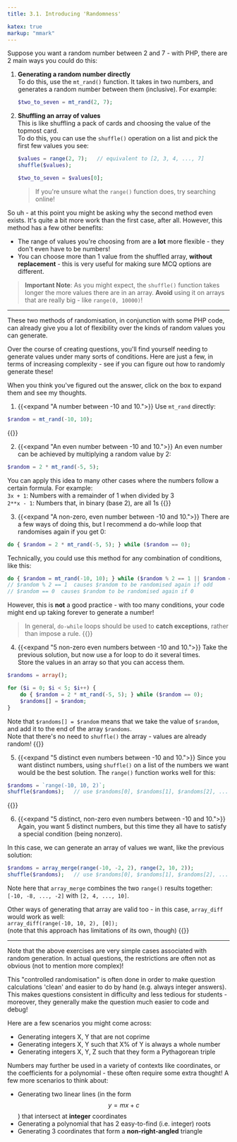 ```yaml
---
title: 3.1. Introducing 'Randomness'

katex: true
markup: "mmark"
---
```


Suppose you want a random number between 2 and 7 - with PHP, there are 2 main ways you could do this:

1.  **Generating a random number directly** \
    To do this, use the `mt_rand()` function. It takes in two numbers, and generates a random number between them (inclusive). For example: 

    ```php
    $two_to_seven = mt_rand(2, 7);
    ```

2.  **Shuffling an array of values**\
    This is like shuffling a pack of cards and choosing the value of the topmost card. \
    To do this, you can use the `shuffle()` operation on a list and pick the first few values you see:

    ```php
    $values = range(2, 7);   // equivalent to [2, 3, 4, ..., 7]
    shuffle($values);

    $two_to_seven = $values[0];
    ```
    > If you're unsure what the `range()` function does, try searching online!

So uh - at this point you might be asking why the second method even exists. It's quite a bit more work than the first case, after all. However, this method has a few other benefits: 
- The range of values you're choosing from are a **lot** more flexible - they don't even have to be numbers!
- You can choose more than 1 value from the shuffled array, **without replacement** - this is very useful for making sure MCQ options are different. 

> **Important Note**: As you might expect, the `shuffle()` function takes longer the more values there are in an array. **Avoid** using it on arrays that are really big - like `range(0, 10000)`!

---

These two methods of randomisation, in conjunction with some PHP code, can already give you a lot of flexibility over the kinds of random values you can generate.

Over the course of creating questions, you'll find yourself needing to generate values under many sorts of conditions. Here are just a few, in terms of increasing complexity - see if you can figure out how to randomly generate these! 

When you think you've figured out the answer, click on the box to expand them and see my thoughts.

1. {{<expand "A number between -10 and 10.">}}
Use `mt_rand` directly: 
```php
$random = mt_rand(-10, 10);
```
{{</expand>}}

2. {{<expand "An even number between -10 and 10.">}}
An even number can be achieved by multiplying a random value by 2: 
```php
$random = 2 * mt_rand(-5, 5);
```
You can apply this idea to many other cases where the numbers follow a certain formula. For example: \
`3x + 1`: Numbers with a remainder of 1 when divided by 3 \
`2**x - 1`: Numbers that, in binary (base 2), are all 1s
{{</expand>}}

3. {{<expand "A non-zero, even number between -10 and 10.">}}
There are a few ways of doing this, but I recommend a do-while loop that randomises again if you get 0:
```php
do { $random = 2 * mt_rand(-5, 5); } while ($random == 0);
```
Technically, you could use this method for any combination of conditions, like this: 
```php
do { $random = mt_rand(-10, 10); } while ($random % 2 == 1 || $random == 0);
// $random % 2 == 1  causes $random to be randomised again if odd
// $random == 0  causes $random to be randomised again if 0
```
However, this is **not** a good practice - with too many conditions, your code might end up taking forever to generate a number!
> In general, `do-while` loops should be used to **catch exceptions**, rather than impose a rule.
{{</expand>}}


4. {{<expand "5 non-zero even numbers between -10 and 10.">}}
Take the previous solution, but now use a for loop to do it several times. \
Store the values in an array so that you can access them.
```php
$randoms = array();

for ($i = 0; $i < 5; $i++) {
    do { $random = 2 * mt_rand(-5, 5); } while ($random == 0);
    $randoms[] = $random;
}
```
Note that `$randoms[] = $random` means that we take the value of `$random`, and add it to the end of the array `$randoms`. \
Note that there's no need to `shuffle()` the array - values are already random!
{{</expand>}}


5. {{<expand "5 distinct even numbers between -10 and 10.">}}
Since you want distinct numbers, using `shuffle()` on a list of the numbers we want would be the best solution. The `range()` function works well for this:
```php
$randoms = `range(-10, 10, 2)`;
shuffle($randoms);   // use $randoms[0], $randoms[1], $randoms[2], ...
```
{{</expand>}}


6. {{<expand "5 distinct, non-zero even numbers between -10 and 10.">}}
Again, you want 5 distinct numbers, but this time they all have to satisfy a special condition (being nonzero). 

In this case, we can generate an array of values we want, like the previous solution:
```php
$randoms = array_merge(range(-10, -2, 2), range(2, 10, 2));
shuffle($randoms);   // use $randoms[0], $randoms[1], $randoms[2], ...
```

Note here that `array_merge` combines the two `range()` results together: `[-10, -8, ..., -2]` with `[2, 4, ..., 10]`.

Other ways of generating that array are valid too - in this case, `array_diff` would work as well: \
`array_diff(range(-10, 10, 2), [0]);` \
(note that this approach has limitations of its own, though)
{{</expand>}}


---

Note that the above exercises are very simple cases associated with random generation. In actual questions, the restrictions are often not as obvious (not to mention more complex)! 

This "controlled randomisation" is often done in order to make question calculations 'clean' and easier to do by hand (e.g. always integer answers). This makes questions consistent in difficulty and less tedious for students - moreover, they generally make the question much easier to code and debug!

Here are a few scenarios you might come across: 

- Generating integers X, Y that are not coprime
- Generating integers X, Y such that X% of Y is always a whole number
- Generating integers X, Y, Z such that they form a Pythagorean triple

Numbers may further be used in a variety of contexts like coordinates, or the coefficients for a polynomial - these often require some extra thought! A few more scenarios to think about: 

- Generating two linear lines (in the form $$y = mx + c$$) that intersect at **integer** coordinates
- Generating a polynomial that has 2 easy-to-find (i.e. integer) roots
- Generating 3 coordinates that form a **non-right-angled** triangle
